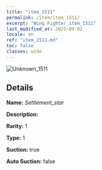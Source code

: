 ```yaml
---
title: "item_1511"
permalink: /item/item_1511/
excerpt: "Wing Fighter item_1511"
last_modified_at: 2023-09-02
locale: en
ref: "item_1511.md"
toc: false
classes: wide
---
```



 ![Unknown_1511](/images/item/Settlement_star_p.png)



## Details

 **Name:** *Settlement_star* 

 **Description:** 

 **Rarity:** 1 

 **Type:** 1 

 **Suction:** true 

 **Auto Suction:** false 


